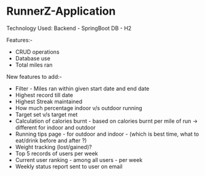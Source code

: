 # RunnerZ-Application

Technology Used:
Backend - SpringBoot
DB - H2


Features:-
- CRUD operations
- Database use
- Total miles ran

New features to add:-
- Filter - Miles ran within given start date and end date
- Highest record till date
- Highest Streak maintained
- How much percentage indoor v/s outdoor running
- Target set v/s target met
- Calculation of calories burnt - based on calories burnt per mile of run -> different for indoor and outdoor
- Running tips page - for outdoor and indoor - (which is best time, what to eat/drink before and after ?)
- Weight tracking (lost/gained)?
- Top 5 records of users per week
- Current user ranking - among all users - per week
- Weekly status report sent to user on email


